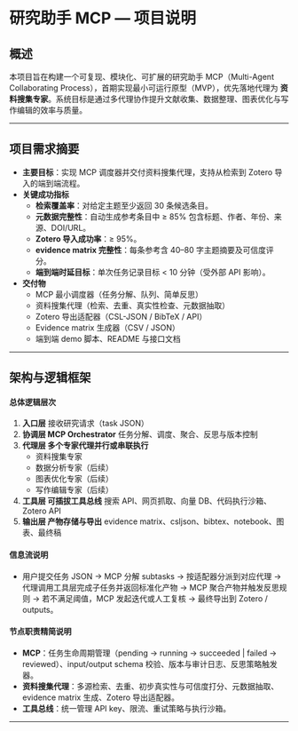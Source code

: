 # 研究助手 MCP — 项目说明

## 概述
本项目旨在构建一个可复现、模块化、可扩展的研究助手 MCP（Multi-Agent Collaborating Process），首期实现最小可运行原型（MVP），优先落地代理为 **资料搜集专家**。系统目标是通过多代理协作提升文献收集、数据整理、图表优化与写作编辑的效率与质量。

---

## 项目需求摘要
- **主要目标**：实现 MCP 调度器并交付资料搜集代理，支持从检索到 Zotero 导入的端到端流程。  
- **关键成功指标**  
  - **检索覆盖率**：对给定主题至少返回 30 条候选条目。  
  - **元数据完整性**：自动生成参考条目中 ≥ 85% 包含标题、作者、年份、来源、DOI/URL。  
  - **Zotero 导入成功率**：≥ 95%。  
  - **evidence matrix 完整性**：每条参考含 40–80 字主题摘要及可信度评分。  
  - **端到端时延目标**：单次任务记录目标 < 10 分钟（受外部 API 影响）。  
- **交付物**  
  - MCP 最小调度器（任务分解、队列、简单反思）  
  - 资料搜集代理（检索、去重、真实性检查、元数据抽取）  
  - Zotero 导出适配器（CSL-JSON / BibTeX / API）  
  - Evidence matrix 生成器（CSV / JSON）  
  - 端到端 demo 脚本、README 与接口文档

---

## 架构与逻辑框架
#### 总体逻辑层次
1. **入口层** 接收研究请求（task JSON）  
2. **协调层 MCP Orchestrator** 任务分解、调度、聚合、反思与版本控制  
3. **代理层 多个专家代理并行或串联执行**  
   - 资料搜集专家  
   - 数据分析专家（后续）  
   - 图表优化专家（后续）  
   - 写作编辑专家（后续）  
4. **工具层 可插拔工具总线** 搜索 API、网页抓取、向量 DB、代码执行沙箱、Zotero API  
5. **输出层 产物存储与导出** evidence matrix、csljson、bibtex、notebook、图表、最终稿

#### 信息流说明
- 用户提交任务 JSON → MCP 分解 subtasks → 按适配器分派到对应代理 → 代理调用工具层完成子任务并返回标准化产物 → MCP 聚合产物并触发反思规则 → 若不满足阈值，MCP 发起迭代或人工复核 → 最终导出到 Zotero / outputs。

#### 节点职责精简说明
- **MCP**：任务生命周期管理（pending → running → succeeded | failed → reviewed）、input/output schema 校验、版本与审计日志、反思策略触发器。  
- **资料搜集代理**：多源检索、去重、初步真实性与可信度打分、元数据抽取、evidence matrix 生成、Zotero 导出适配器。  
- **工具总线**：统一管理 API key、限流、重试策略与执行沙箱。

---
